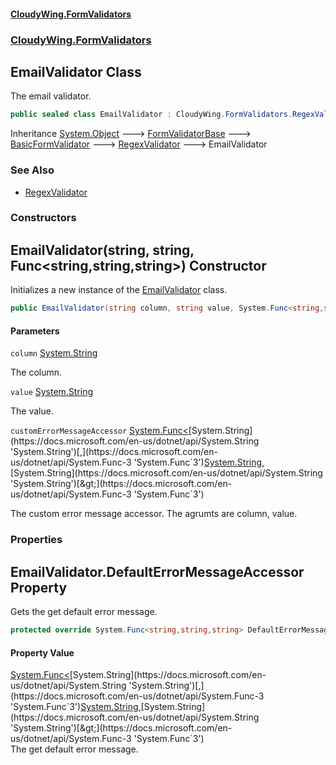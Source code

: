 #### [CloudyWing.FormValidators](index.md 'index')
### [CloudyWing.FormValidators](CloudyWing.FormValidators.md 'CloudyWing.FormValidators')

## EmailValidator Class

The email validator.

```csharp
public sealed class EmailValidator : CloudyWing.FormValidators.RegexValidator
```

Inheritance [System.Object](https://docs.microsoft.com/en-us/dotnet/api/System.Object 'System.Object') &#129106; [FormValidatorBase](CloudyWing.FormValidators.Core.FormValidatorBase.md 'CloudyWing.FormValidators.Core.FormValidatorBase') &#129106; [BasicFormValidator](CloudyWing.FormValidators.Core.BasicFormValidator.md 'CloudyWing.FormValidators.Core.BasicFormValidator') &#129106; [RegexValidator](CloudyWing.FormValidators.RegexValidator.md 'CloudyWing.FormValidators.RegexValidator') &#129106; EmailValidator

### See Also
- [RegexValidator](CloudyWing.FormValidators.RegexValidator.md 'CloudyWing.FormValidators.RegexValidator')
### Constructors

<a name='CloudyWing.FormValidators.EmailValidator.EmailValidator(string,string,System.Func_string,string,string_)'></a>

## EmailValidator(string, string, Func<string,string,string>) Constructor

Initializes a new instance of the [EmailValidator](CloudyWing.FormValidators.EmailValidator.md 'CloudyWing.FormValidators.EmailValidator') class.

```csharp
public EmailValidator(string column, string value, System.Func<string,string,string> customErrorMessageAccessor=null);
```
#### Parameters

<a name='CloudyWing.FormValidators.EmailValidator.EmailValidator(string,string,System.Func_string,string,string_).column'></a>

`column` [System.String](https://docs.microsoft.com/en-us/dotnet/api/System.String 'System.String')

The column.

<a name='CloudyWing.FormValidators.EmailValidator.EmailValidator(string,string,System.Func_string,string,string_).value'></a>

`value` [System.String](https://docs.microsoft.com/en-us/dotnet/api/System.String 'System.String')

The value.

<a name='CloudyWing.FormValidators.EmailValidator.EmailValidator(string,string,System.Func_string,string,string_).customErrorMessageAccessor'></a>

`customErrorMessageAccessor` [System.Func&lt;](https://docs.microsoft.com/en-us/dotnet/api/System.Func-3 'System.Func`3')[System.String](https://docs.microsoft.com/en-us/dotnet/api/System.String 'System.String')[,](https://docs.microsoft.com/en-us/dotnet/api/System.Func-3 'System.Func`3')[System.String](https://docs.microsoft.com/en-us/dotnet/api/System.String 'System.String')[,](https://docs.microsoft.com/en-us/dotnet/api/System.Func-3 'System.Func`3')[System.String](https://docs.microsoft.com/en-us/dotnet/api/System.String 'System.String')[&gt;](https://docs.microsoft.com/en-us/dotnet/api/System.Func-3 'System.Func`3')

The custom error message accessor. The agrumts are column, value.
### Properties

<a name='CloudyWing.FormValidators.EmailValidator.DefaultErrorMessageAccessor'></a>

## EmailValidator.DefaultErrorMessageAccessor Property

Gets the get default error message.

```csharp
protected override System.Func<string,string,string> DefaultErrorMessageAccessor { get; }
```

#### Property Value
[System.Func&lt;](https://docs.microsoft.com/en-us/dotnet/api/System.Func-3 'System.Func`3')[System.String](https://docs.microsoft.com/en-us/dotnet/api/System.String 'System.String')[,](https://docs.microsoft.com/en-us/dotnet/api/System.Func-3 'System.Func`3')[System.String](https://docs.microsoft.com/en-us/dotnet/api/System.String 'System.String')[,](https://docs.microsoft.com/en-us/dotnet/api/System.Func-3 'System.Func`3')[System.String](https://docs.microsoft.com/en-us/dotnet/api/System.String 'System.String')[&gt;](https://docs.microsoft.com/en-us/dotnet/api/System.Func-3 'System.Func`3')  
The get default error message.